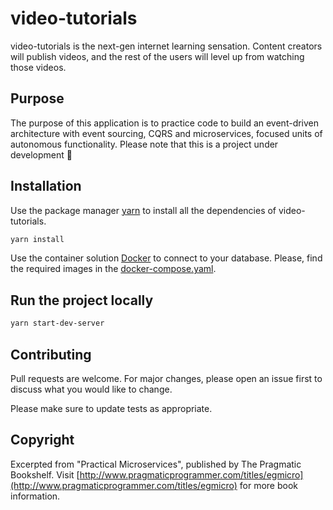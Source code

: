 # video-tutorials

video-tutorials is the next-gen internet learning sensation. Content creators will publish videos, and the rest of the users will level up from watching those videos.

## Purpose

The purpose of this application is to practice code to build an event-driven architecture with event sourcing, CQRS and microservices, focused units of autonomous functionality. Please note that this is a project under development :pray:

## Installation

Use the package manager [yarn](https://yarnpkg.com/) to install all the dependencies of video-tutorials.

```bash
yarn install
```

Use the container solution [Docker](https://www.docker.com/) to connect to your database. Please, find the required images in the [docker-compose.yaml](docker-compose.yaml).

## Run the project locally

```bash
yarn start-dev-server
```

## Contributing

Pull requests are welcome. For major changes, please open an issue first to discuss what you would like to change.

Please make sure to update tests as appropriate.

## Copyright

Excerpted from "Practical Microservices", published by The Pragmatic Bookshelf. Visit [http://www.pragmaticprogrammer.com/titles/egmicro](http://www.pragmaticprogrammer.com/titles/egmicro) for more book information.
